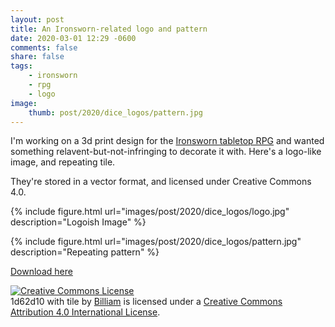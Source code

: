 ```yaml
---
layout: post
title: An Ironsworn-related logo and pattern
date: 2020-03-01 12:29 -0600
comments: false
share: false
tags: 
    - ironsworn
    - rpg
    - logo
image:
    thumb: post/2020/dice_logos/pattern.jpg
---
```


I'm working on a 3d print design for the [Ironsworn tabletop RPG](https://www.ironswornrpg.com/) and wanted something relavent-but-not-infringing to decorate it with. Here's a logo-like image, and repeating tile.

They're stored in a vector format, and licensed under Creative Commons 4.0.

{% include figure.html  url="images/post/2020/dice_logos/logo.jpg" description="Logoish Image" %}

{% include figure.html url="images/post/2020/dice_logos/pattern.jpg" description="Repeating pattern" %}

[Download here]({{site.baseurl}}/images/post/2020/dice_logos/logo.zip)

<a rel="license" href="http://creativecommons.org/licenses/by/4.0/"><img alt="Creative Commons License" style="border-width:0" src="https://i.creativecommons.org/l/by/4.0/80x15.png" /></a><br /><span xmlns:dct="http://purl.org/dc/terms/" href="http://purl.org/dc/dcmitype/StillImage" property="dct:title" rel="dct:type">1d62d10 with tile</span> by <a xmlns:cc="http://creativecommons.org/ns#" href="https://www.billiam.org" property="cc:attributionName" rel="cc:attributionURL">Billiam</a> is licensed under a <a rel="license" href="http://creativecommons.org/licenses/by/4.0/">Creative Commons Attribution 4.0 International License</a>.